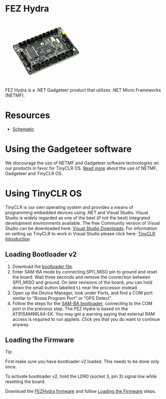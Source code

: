 # FEZ Hydra

![FEZ Hydra](images/fez_hydra.jpg)

FEZ Hydra is a .NET Gadgeteer product that utilizes .NET Micro Frameworks (NETMF).

# Resources
* [Schematic](http://files.ghielectronics.com/downloads/Schematics/FEZ/FEZ%20Hydra%20Schematic.pdf)

# Using the Gadgeteer software
We discourage the use of NETMF and Gadgeteer software technologies on our products in favor for TinyCLR OS. [Read more](intro.md) about the use of NETMF, Gadgeteer and TinyCLR OS.

# Using TinyCLR OS
TinyCLR is our own operating system and provides a means of programming embedded devices using .NET and Visual Studio.  Visual Studio is widely regarded as one of the best (if not the best) integrated development environments available.  The free Community version of Visual Studio can be downloaded here:  [Visual Studio Downloads](https://www.visualstudio.com/downloads/).  For information on setting up TinyCLR to work in Visual Studio please click here:  [TinyCLR Introduction](../../../tinyclr/intro.md)

## Loading Bootloader v2
1. Download the [bootloader file](../../loaders/ghi_bootloader.md#fez-hydra).
2. Enter SAM-BA mode by connecting SPI1_MISO pin to ground and reset the board. Wait three seconds and remove the connection between SPI1_MISO and ground. On later revisions of the board, you can hold down the small button labelled `S1` near the processor instead.
3. Open up the Device Manager, look under Ports, and find a COM port similar to "Bossa Program Port" or "GPS Detect".
4. Follow the steps for the [SAM-BA bootloader](../../loaders/samba_bootloader.md), connecting to the COM port in the previous step. The FEZ Hydra is based on the AT91SAM9RL64-EK. You may get a warning saying that external RAM access is required to run applets. Click yes that you do want to continue anyway.

## Loading the Firmware

> [!Tip]
> First make sure you have bootloader v2 loaded. This needs to be done only once.

To activate bootloader v2, hold the LDR0 (socket 3, pin 3) signal low while resetting the board.

Download the [FEZHydra firmware](../../../tinyclr/downloads.md#fez-hydra) and follow [Loading the Firmware](../../loaders/ghi_bootloader.md#loading-the-firmware) steps.